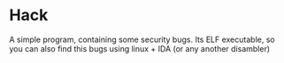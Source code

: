 # Hack
A simple program, containing some security bugs. Its ELF executable, so you can also find this bugs using linux + IDA (or any another disambler)

